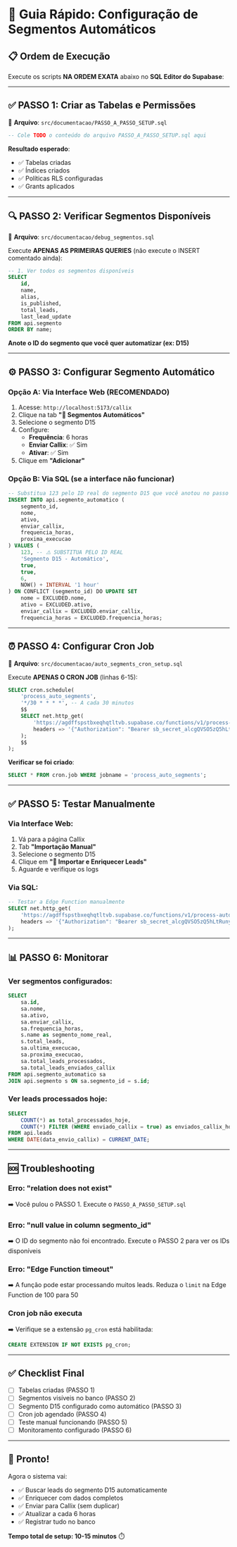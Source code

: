 # 🚀 Guia Rápido: Configuração de Segmentos Automáticos

## 📋 Ordem de Execução

Execute os scripts **NA ORDEM EXATA** abaixo no **SQL Editor do Supabase**:

---

## ✅ PASSO 1: Criar as Tabelas e Permissões

📄 **Arquivo**: `src/documentacao/PASSO_A_PASSO_SETUP.sql`

```sql
-- Cole TODO o conteúdo do arquivo PASSO_A_PASSO_SETUP.sql aqui
```

**Resultado esperado**: 
- ✅ Tabelas criadas
- ✅ Índices criados
- ✅ Políticas RLS configuradas
- ✅ Grants aplicados

---

## 🔍 PASSO 2: Verificar Segmentos Disponíveis

📄 **Arquivo**: `src/documentacao/debug_segmentos.sql`

Execute **APENAS AS PRIMEIRAS QUERIES** (não execute o INSERT comentado ainda):

```sql
-- 1. Ver todos os segmentos disponíveis
SELECT 
    id,
    name,
    alias,
    is_published,
    total_leads,
    last_lead_update
FROM api.segmento 
ORDER BY name;
```

**Anote o ID do segmento que você quer automatizar (ex: D15)**

---

## ⚙️ PASSO 3: Configurar Segmento Automático

### Opção A: Via Interface Web (RECOMENDADO)

1. Acesse: `http://localhost:5173/callix`
2. Clique na tab **"🤖 Segmentos Automáticos"**
3. Selecione o segmento D15
4. Configure:
   - **Frequência**: 6 horas
   - **Enviar Callix**: ✅ Sim
   - **Ativar**: ✅ Sim
5. Clique em **"Adicionar"**

### Opção B: Via SQL (se a interface não funcionar)

```sql
-- Substitua 123 pelo ID real do segmento D15 que você anotou no passo 2
INSERT INTO api.segmento_automatico (
    segmento_id, 
    nome, 
    ativo, 
    enviar_callix, 
    frequencia_horas,
    proxima_execucao
) VALUES (
    123, -- ⚠️ SUBSTITUA PELO ID REAL
    'Segmento D15 - Automático',
    true,
    true,
    6,
    NOW() + INTERVAL '1 hour'
) ON CONFLICT (segmento_id) DO UPDATE SET
    nome = EXCLUDED.nome,
    ativo = EXCLUDED.ativo,
    enviar_callix = EXCLUDED.enviar_callix,
    frequencia_horas = EXCLUDED.frequencia_horas;
```

---

## ⏰ PASSO 4: Configurar Cron Job

📄 **Arquivo**: `src/documentacao/auto_segments_cron_setup.sql`

Execute **APENAS O CRON JOB** (linhas 6-15):

```sql
SELECT cron.schedule(
    'process_auto_segments',
    '*/30 * * * *', -- A cada 30 minutos
    $$ 
    SELECT net.http_get(
        'https://agdffspstbxeqhqtltvb.supabase.co/functions/v1/process-auto-segments',
        headers => '{"Authorization": "Bearer sb_secret_alcgQVSO5zQ5hLtRunyRlg_N9GymGor"}'::jsonb
    );
    $$
);
```

**Verificar se foi criado**:
```sql
SELECT * FROM cron.job WHERE jobname = 'process_auto_segments';
```

---

## ✅ PASSO 5: Testar Manualmente

### Via Interface Web:
1. Vá para a página Callix
2. Tab **"Importação Manual"**
3. Selecione o segmento D15
4. Clique em **"🚀 Importar e Enriquecer Leads"**
5. Aguarde e verifique os logs

### Via SQL:
```sql
-- Testar a Edge Function manualmente
SELECT net.http_get(
    'https://agdffspstbxeqhqtltvb.supabase.co/functions/v1/process-auto-segments',
    headers => '{"Authorization": "Bearer sb_secret_alcgQVSO5zQ5hLtRunyRlg_N9GymGor"}'::jsonb
);
```

---

## 📊 PASSO 6: Monitorar

### Ver segmentos configurados:
```sql
SELECT 
    sa.id,
    sa.nome,
    sa.ativo,
    sa.enviar_callix,
    sa.frequencia_horas,
    s.name as segmento_nome_real,
    s.total_leads,
    sa.ultima_execucao,
    sa.proxima_execucao,
    sa.total_leads_processados,
    sa.total_leads_enviados_callix
FROM api.segmento_automatico sa
JOIN api.segmento s ON sa.segmento_id = s.id;
```

### Ver leads processados hoje:
```sql
SELECT 
    COUNT(*) as total_processados_hoje,
    COUNT(*) FILTER (WHERE enviado_callix = true) as enviados_callix_hoje
FROM api.leads 
WHERE DATE(data_envio_callix) = CURRENT_DATE;
```

---

## 🆘 Troubleshooting

### Erro: "relation does not exist"
➡️ Você pulou o PASSO 1. Execute o `PASSO_A_PASSO_SETUP.sql`

### Erro: "null value in column segmento_id"
➡️ O ID do segmento não foi encontrado. Execute o PASSO 2 para ver os IDs disponíveis

### Erro: "Edge Function timeout"
➡️ A função pode estar processando muitos leads. Reduza o `limit` na Edge Function de 100 para 50

### Cron job não executa
➡️ Verifique se a extensão `pg_cron` está habilitada:
```sql
CREATE EXTENSION IF NOT EXISTS pg_cron;
```

---

## ✅ Checklist Final

- [ ] Tabelas criadas (PASSO 1)
- [ ] Segmentos visíveis no banco (PASSO 2)
- [ ] Segmento D15 configurado como automático (PASSO 3)
- [ ] Cron job agendado (PASSO 4)
- [ ] Teste manual funcionando (PASSO 5)
- [ ] Monitoramento configurado (PASSO 6)

---

## 🎉 Pronto!

Agora o sistema vai:
- ✅ Buscar leads do segmento D15 automaticamente
- ✅ Enriquecer com dados completos
- ✅ Enviar para Callix (sem duplicar)
- ✅ Atualizar a cada 6 horas
- ✅ Registrar tudo no banco

**Tempo total de setup: 10-15 minutos** ⏱️
